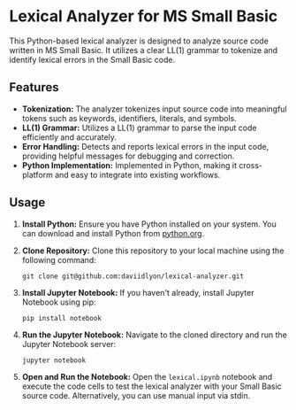# Lexical Analyzer for MS Small Basic

This Python-based lexical analyzer is designed to analyze source code written in MS Small Basic. It utilizes a clear LL(1) grammar to tokenize and identify lexical errors in the Small Basic code.

## Features

- **Tokenization:** The analyzer tokenizes input source code into meaningful tokens such as keywords, identifiers, literals, and symbols.
- **LL(1) Grammar:** Utilizes a LL(1) grammar to parse the input code efficiently and accurately.
- **Error Handling:** Detects and reports lexical errors in the input code, providing helpful messages for debugging and correction.
- **Python Implementation:** Implemented in Python, making it cross-platform and easy to integrate into existing workflows.

## Usage

1. **Install Python:** Ensure you have Python installed on your system. You can download and install Python from [python.org](https://www.python.org/).

2. **Clone Repository:** Clone this repository to your local machine using the following command:

    ```
    git clone git@github.com:daviidlyon/lexical-analyzer.git
    ```

3. **Install Jupyter Notebook:** If you haven't already, install Jupyter Notebook using pip:

    ```
    pip install notebook
    ```

4. **Run the Jupyter Notebook:** Navigate to the cloned directory and run the Jupyter Notebook server:

    ```
    jupyter notebook
    ```

5. **Open and Run the Notebook:** Open the `lexical.ipynb` notebook and execute the code cells to test the lexical analyzer with your Small Basic source code. Alternatively, you can use manual input via stdin.
